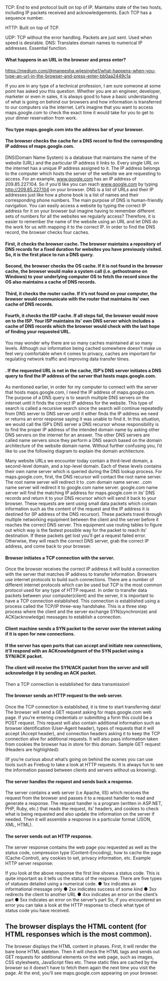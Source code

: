 TCP: End to end protocol built on top of IP. Maintains state of the two hosts, including IP packets received and acknowledgements. Each TCP has a sequence number.

HTTP: Built on top of TCP. 

UDP: TCP without the error handling. Packets are just sent. Used when speed is desirable.
DNS: Translates domain names to numerical IP addresses. Essential function. 

#### What happens in an URL in the browser and press enter?

https://medium.com/@maneesha.wijesinghe1/what-happens-when-you-type-an-url-in-the-browser-and-press-enter-bb0aa2449c1a

If you are in any type of a technical profession, I am sure someone at some point has asked you this question. Whether you are an engineer, developer, marketer or even in sales, it is always good to have a basic understanding of what is going on behind our browsers and how information is transferred to our computers via the internet.
Let’s imagine that you want to access maps.google.com to check the exact time it would take for you to get to your dinner reservation from work.
#### You type maps.google.com into the address bar of your browser.
#### The browser checks the cache for a DNS record to find the corresponding IP address of maps.google.com.
DNS(Domain Name System) is a database that maintains the name of the website (URL) and the particular IP address it links to. Every single URL on the internet has a unique IP address assigned to it. The IP address belongs to the computer which hosts the server of the website we are requesting to access. For an example, www.google.com has an IP address of 209.85.227.104. So if you’d like you can reach www.google.com by typing http://209.85.227.104 on your browser. DNS is a list of URLs and their IP addresses just like how a phone book is a list of names and their corresponding phone numbers.
The main purpose of DNS is human-friendly navigation. You can easily access a website by typing the correct IP address for it on your browser but imagine having to remember different sets of numbers for all the websites we regularly access? Therefore, it is easier to remember the name of the website using an URL and let DNS do the work for us with mapping it to the correct IP.
In order to find the DNS record, the browser checks four caches.


#### First, it checks the browser cache. The browser maintains a repository of DNS records for a fixed duration for websites you have previously visited. So, it is the first place to run a DNS query.


#### Second, the browser checks the OS cache. If it is not found in the browser cache, the browser would make a system call (i.e. gethostname on Windows) to your underlying computer OS to fetch the record since the OS also maintains a cache of DNS records.
#### Third, it checks the router cache. If it’s not found on your computer, the browser would communicate with the router that maintains its’ own cache of DNS records.
#### Fourth, it checks the ISP cache. If all steps fail, the browser would move on to the ISP. Your ISP maintains its’ own DNS server which includes a cache of DNS records which the browser would check with the last hope of finding your requested URL.
You may wonder why there are so many caches maintained at so many levels. Although our information being cached somewhere doesn’t make us feel very comfortable when it comes to privacy, caches are important for regulating network traffic and improving data transfer times.
#### . If the requested URL is not in the cache, ISP’s DNS server initiates a DNS query to find the IP address of the server that hosts maps.google.com.
As mentioned earlier, in order for my computer to connect with the server that hosts maps.google.com, I need the IP address of maps.google.com. The purpose of a DNS query is to search multiple DNS servers on the internet until it finds the correct IP address for the website. This type of search is called a recursive search since the search will continue repeatedly from DNS server to DNS server until it either finds the IP address we need or returns an error response saying it was unable to find it.
In this situation, we would call the ISP’s DNS server a DNS recursor whose responsibility is to find the proper IP address of the intended domain name by asking other DNS servers on the internet for an answer. The other DNS servers are called name servers since they perform a DNS search based on the domain architecture of the website domain name.
Without further confusing you, I’d like to use the following diagram to explain the domain architecture.


Many website URLs we encounter today contain a third-level domain, a second-level domain, and a top-level domain. Each of these levels contains their own name server which is queried during the DNS lookup process.
For maps.google.com, first, the DNS recursor will contact the root name server. The root name server will redirect it to .com domain name server. .com name server will redirect it to google.com name server. google.com name server will find the matching IP address for maps.google.com in its’ DNS records and return it to your DNS recursor which will send it back to your browser.
These requests are sent using small data packets which contain information such as the content of the request and the IP address it is destined for (IP address of the DNS recursor). These packets travel through multiple networking equipment between the client and the server before it reaches the correct DNS server. This equipment use routing tables to figure out which way is the fastest possible way for the packet to reach its’ destination. If these packets get lost you’ll get a request failed error. Otherwise, they will reach the correct DNS server, grab the correct IP address, and come back to your browser.


#### Browser initiates a TCP connection with the server.
Once the browser receives the correct IP address it will build a connection with the server that matches IP address to transfer information. Browsers use internet protocols to build such connections. There are a number of different internet protocols which can be used but TCP is the most common protocol used for any type of HTTP request.
In order to transfer data packets between your computer(client) and the server, it is important to have a TCP connection established. This connection is established using a process called the TCP/IP three-way handshake. This is a three step process where the client and the server exchange SYN(synchronize) and ACK(acknowledge) messages to establish a connection.


#### Client machine sends a SYN packet to the server over the internet asking if it is open for new connections.
#### If the server has open ports that can accept and initiate new connections, it’ll respond with an ACKnowledgment of the SYN packet using a SYN/ACK packet.
#### The client will receive the SYN/ACK packet from the server and will acknowledge it by sending an ACK packet.
Then a TCP connection is established for data transmission!


#### The browser sends an HTTP request to the web server.


Once the TCP connection is established, it is time to start transferring data! The browser will send a GET request asking for maps.google.com web page. If you’re entering credentials or submitting a form this could be a POST request. This request will also contain additional information such as browser identification (User-Agent header), types of requests that it will accept (Accept header), and connection headers asking it to keep the TCP connection alive for additional requests. It will also pass information taken from cookies the browser has in store for this domain.
Sample GET request (Headers are highlighted):

(If you’re curious about what’s going on behind the scenes you can use tools such as Firebug to take a look at HTTP requests. It is always fun to see the information passed between clients and servers without us knowing).


#### The server handles the request and sends back a response.
The server contains a web server (i.e Apache, IIS) which receives the request from the browser and passes it to a request handler to read and generate a response. The request handler is a program (written in ASP.NET, PHP, Ruby, etc.) that reads the request, its’ headers, and cookies to check what is being requested and also update the information on the server if needed. Then it will assemble a response in a particular format (JSON, XML, HTML).


#### The server sends out an HTTP response.


The server response contains the web page you requested as well as the status code, compression type (Content-Encoding), how to cache the page (Cache-Control), any cookies to set, privacy information, etc.
Example HTTP server response:

If you look at the above response the first line shows a status code. This is quite important as it tells us the status of the response. There are five types of statuses detailed using a numerical code.
● 1xx indicates an informational message only
● 2xx indicates success of some kind
● 3xx redirects the client to another URL
● 4xx indicates an error on the client’s part
● 5xx indicates an error on the server’s part
So, if you encountered an error you can take a look at the HTTP response to check what type of status code you have received.
## The browser displays the HTML content (for HTML responses which is the most common).
The browser displays the HTML content in phases. First, it will render the bare bone HTML skeleton. Then it will check the HTML tags and sends out GET requests for additional elements on the web page, such as images, CSS stylesheets, JavaScript files etc. These static files are cached by the browser so it doesn’t have to fetch them again the next time you visit the page. At the end, you’ll see maps.google.com appearing on your browser.


